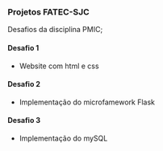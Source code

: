 ### Projetos FATEC-SJC
Desafios da disciplina PMIC;

#### Desafio 1
- Website com html e css

#### Desafio 2
- Implementação do microfamework Flask

#### Desafio 3
- Implementação do mySQL 
